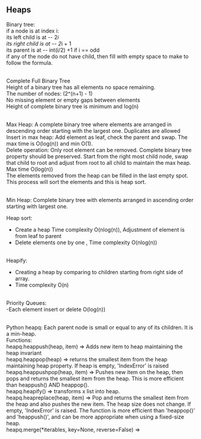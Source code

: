 ## Heaps

Binary tree: <br />
if a node is at index i: <br />
its left child is at -- 2*i <br />
its right child is at -- 2*i + 1 <br />
its parent is at -- int(i/2) +1 if i == odd <br />
if any of the node do not have child, then fill with empty space to make to follow 
the formula. <br /><br />

Complete Full Binary Tree <br />
Height of a binary tree has all elements no space remaining. <br />
The number of nodes: (2^(n+1) - 1) <br />
No missing element or empty gaps between elements <br />
Height of complete binary tree is minimum and log(n) <br /><br />

Max Heap: A complete binary tree where elements are arranged in 
descending order starting with the
largest one. Duplicates are allowed<br />
Insert in max heap: Add element as leaf, check the parent and swap. 
The max time is O(log(n)) and min O(1). <br />
Delete operation: Only root element can be removed. Complete binary tree property should be preserved.
Start from the right most child node, swap that child to root and adjust from root to 
all child to maintain the max heap. Max time O(log(n)) <br />
The elements removed from the heap can be filled in the last empty spot. This process will
sort the elements and this is heap sort. <br /><br />


Min Heap: Complete binary tree with elements arranged in ascending order starting with largest
one. <br />

Heap sort: 
- Create a heap Time complexity O(nlog(n)), Adjustment of element is from leaf to parent
- Delete elements one by one , Time complexity O(nlog(n)) <br /><br />

Heapify: 
- Creating a heap by comparing to children starting from right side of array.
- Time complexity O(n)<br /><br />

Priority Queues: <br />
-Each element insert or delete O(log(n))<br /><br />

Python heapq: Each parent node is small or equal to any of its children. It is a min-heap.<br />
Functions: <br />
heapq.heappush(heap, item) => Adds new item to heap maintaining the heap invariant <br />
heapq.heappop(heap) => returns the smallest item from the heap maintaining heap property. If heap is empty, 
'IndexError' is raised <br />
heapq.heappushpop(heap, item) => Pushes new item on the heap, then pops and returns the smallest item from
the heap. This is more efficient than heappush() AND heappop(). <br />
heapq.heapify() => transforms x list into heap. <br />
heapq.heapreplace(heap, item) => Pop and returns the smallest item from the heap and also pushes the new item.
The heap size does not change. If empty, 'IndexError' is raised. The function is more efficient than 'heappop()' and 
'heappush()', and can be more appropriate when using a fixed-size heap. <br />
heapq.merge(*iterables, key=None, reverse=False) => 








